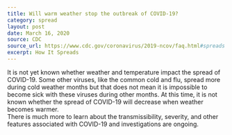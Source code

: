 ```yaml
---
title: Will warm weather stop the outbreak of COVID-19?
category: spread
layout: post
date: March 16, 2020
source: CDC
source_url: https://www.cdc.gov/coronavirus/2019-ncov/faq.html#spreads
excerpt: How It Spreads
---
```


It is not yet known whether weather and temperature impact the spread of COVID-19. Some other viruses, like the common cold 
and flu, spread more during cold weather months but that does not mean it is impossible to become sick with these viruses 
during other months.  At this time, it is not known whether the spread of COVID-19 will decrease when weather becomes warmer.  
There is much more to learn about the transmissibility, severity, and other features associated with COVID-19 and 
investigations are ongoing.

